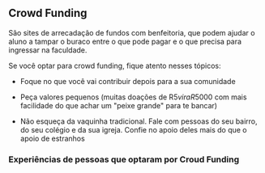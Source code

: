 ## Crowd Funding

São sites de arrecadação de fundos com benfeitoria, que podem ajudar o aluno a tampar o buraco entre o que pode pagar e o que precisa para ingressar na faculdade. 
 
Se você optar para crowd funding, fique atento nesses tópicos:

- Foque no que você vai contribuir depois para a sua comunidade

- Peça valores pequenos (muitas doações de R$5 vira R$5000 com mais facilidade do que achar um "peixe grande" para te bancar)
 
- Não esqueça da vaquinha tradicional.  Fale com pessoas do seu bairro, do seu colégio e da sua igreja.  Confie no apoio deles mais do que o apoio de estranhos

### Experiências de pessoas  que optaram por Croud Funding
